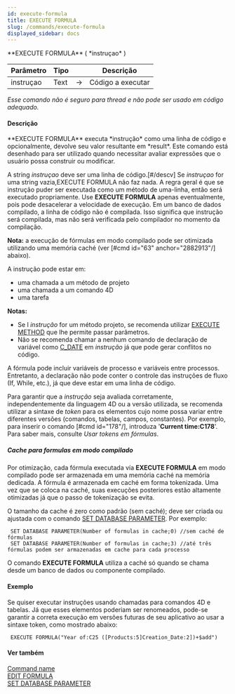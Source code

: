 ```yaml
---
id: execute-formula
title: EXECUTE FORMULA
slug: /commands/execute-formula
displayed_sidebar: docs
---
```


<!--REF #_command_.EXECUTE FORMULA.Syntax-->**EXECUTE FORMULA** ( *instruçao* )<!-- END REF-->
<!--REF #_command_.EXECUTE FORMULA.Params-->
| Parâmetro | Tipo |  | Descrição |
| --- | --- | --- | --- |
| instruçao | Text | &#8594;  | Código a executar |

<!-- END REF-->

*Esse comando não é seguro para thread e não pode ser usado em código adequado.*


#### Descrição 

<!--REF #_command_.EXECUTE FORMULA.Summary-->**EXECUTE FORMULA** executa *instrução* como uma linha de código e opcionalmente, devolve seu valor resultante em *result*.<!-- END REF--> Este comando está desenhado para ser utilizado quando necessitar avaliar expressões que o usuário possa construir ou modificar. 

A string *instruçao* deve ser uma linha de código.\[#/descv\] Se *instruçao* for uma string vazia,EXECUTE FORMULA não faz nada. A regra geral é que se instrução puder ser executada como um método de uma-linha, então será executado propriamente. Use **EXECUTE FORMULA** apenas eventualmente, pois pode desacelerar a velocidade de execução. Em um banco de dados compilado, a linha de código não é compilada. Isso significa que instrução será compilada, mas não será verificada pelo compilador no momento da compilação.

**Nota:** a execução de fórmulas em modo compilado pode ser otimizada utilizando uma memória caché (ver \[#cmd id="63" anchor="2882913"/\] abaixo).

A instrução pode estar em:

* uma chamada a um método de projeto
* uma chamada a um comando 4D
* uma tarefa
  
  
**Notas:** 

* Se l *instrução* for um método projeto, se recomenda utilizar [EXECUTE METHOD](execute-method.md) que lhe permite passar parâmetros.
* Não se recomenda chamar a nenhum comando de declaração de variável como [C\_DATE](c-date.md) em *instrução* já que pode gerar conflitos no código.

A fórmula pode incluir variáveis de processo e variáveis entre processos. Entretanto, a declaração não pode conter o controle das instruções de fluxo (If, While, etc.), já que deve estar em uma linha de código.

Para garantir que a *instrução* seja avaliada corretamente, independentemente da linguagem 4D ou a versão utilizada, se recomenda utilizar a sintaxe de *token* para os elementos cujo nome possa variar entre diferentes versões (comandos, tabelas, campos, constantes). Por exemplo, para inserir o comando \[#cmd id="178"/\], introduza '**Current time:C178**'. Para saber mais, consulte *Usar tokens em fórmulas*. 

##### Cache para formulas em modo compilado 

Por otimização, cada fórmula executada vía **EXECUTE FORMULA** em modo compilado pode ser armazenada em uma memória caché na memória dedicada. A fórmula é armazenada em caché em forma tokenizada. Uma vez que se coloca na caché, suas execuções posteriores estão altamente otimizadas já que o passo de tokenização se evita.

O tamanho da cache é zero como padrão (sem caché); deve ser criada ou ajustada com o comando [SET DATABASE PARAMETER](set-database-parameter.md). Por exemplo:

```4d
 SET DATABASE PARAMETER(Number of formulas in cache;0) //sem caché de fórmulas
 SET DATABASE PARAMETER(Number of formulas in cache;3) //até três fórmulas podem ser armazenadas em cache para cada processo
```

O comando **EXECUTE FORMULA** utiliza a caché só quando se chama desde um banco de dados ou componente compilado.

#### Exemplo 

Se quiser executar instruções usando chamadas para comandos 4D e tabelas. Já que esses elementos poderiam ser renomeados, pode-se garantir a correta execução em versões futuras de seu aplicativo ao usar a sintaxe token, como mostrado abaixo:

```4d
 EXECUTE FORMULA("Year of:C25 ([Products:5]Creation_Date:2])+$add")
```

#### Ver também 

[Command name](command-name.md)  
[EDIT FORMULA](edit-formula.md)  
[SET DATABASE PARAMETER](set-database-parameter.md)  